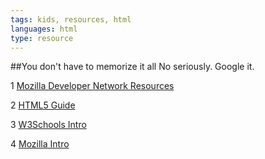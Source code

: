 ```yaml
---
tags: kids, resources, html
languages: html
type: resource
---
```


##You don't have to memorize it all
No seriously. Google it.

1 [Mozilla Developer Network Resources](https://developer.mozilla.org/en-US/docs/Web/HTML/Element)

2 [HTML5 Guide](https://developer.mozilla.org/en-US/docs/Web/Guide/HTML/HTML5)

3 [W3Schools Intro](http://www.w3schools.com/html/html_intro.asp)

4 [Mozilla Intro](http://docs.webplatform.org/wiki/guides/the_basics_of_html)
